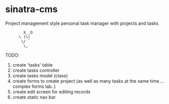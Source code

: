 # sinatra-cms
Project management style personal task manager with projects and tasks

            X__O
          \ (\(
           \/ `
            \,


TODO:
1. create 'tasks' table
2. create tasks controller
3. create tasks model (class)
4. create forms to create project (as well as many tasks at the same time.... complex forms lab..)
5. create edit screen for editing records
6. create static nav bar